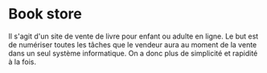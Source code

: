 # Book store
Il s'agit d'un site de vente de livre pour enfant ou adulte en ligne. Le but est de numériser toutes les tâches que le vendeur aura au moment de la vente dans un seul système informatique. On a donc plus de simplicité et rapidité à la fois.
